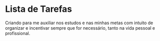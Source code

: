 # Lista de Tarefas
 Criando para me auxiliar nos estudos e nas minhas metas com intuito de organizar e incentivar sempre que for necessário, tanto na vida pessoal e profissional.
